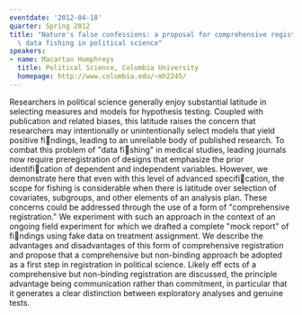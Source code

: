 ```yaml
---
eventdate: '2012-04-18'
quarter: Spring 2012
title: "Nature's false confessions: a proposal for comprehensive registration to discourage\
  \ data fishing in political science"
speakers:
- name: Macartan Humphreys
  title: Political Science, Columbia University
  homepage: http://www.columbia.edu/~mh2245/
---
```

Researchers in political science generally enjoy substantial latitude in selecting measures and models for hypothesis testing. Coupled with publication and related biases, this latitude raises the concern that researchers may intentionally or unintentionally select models that yield positive findings, leading to an unreliable body of published research. To combat this problem of &quot;data fishing&quot; in medical studies, leading journals now require preregistration of designs that emphasize the prior identification of dependent and independent variables. However, we demonstrate here that even with this level of advanced specification, the scope for fishing is considerable when there is latitude over selection of covariates, subgroups, and other elements of an analysis plan. These concerns could be addressed through the use of a form of &quot;comprehensive registration.&quot; We experiment with such an approach in the context of an ongoing field experiment for which we drafted a complete &quot;mock report&quot; of findings using fake data on treatment assignment. We describe the advantages and disadvantages of this form of comprehensive registration and propose that a comprehensive but non-binding approach be adopted as a first step in registration in political science. Likely eff ects of a comprehensive but non-binding registration are discussed, the principle advantage being communication rather than commitment, in particular that it generates a clear distinction between exploratory analyses and genuine tests.